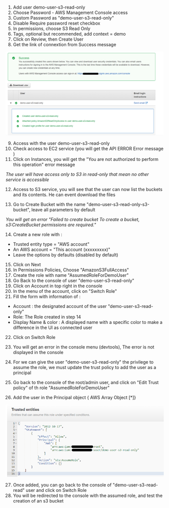 

1. Add user demo-user-s3-read-only 
2. Choose Password - AWS Management Console access
3. Custom Password as "demo-user-s3-read-only"
4. Disable Require password reset checkbox
5. In permissions, choose S3 Read Only  
6. Tags, optional but recommended, add context = demo
7. Click on Review, then Create User
8. Get the link of connextion from Success message 

<img src="./images/success_message_demo_user.png" alt="drawing" style="width:600px;"/>

9. Access with the user demo-user-s3-read-only
10. Check access to EC2 service  (you will get the API ERROR Error message )
11. Click on Instances, you will get the "You are not authorized to perform this operation" error message
   
_The user will have access only to S3 in read-only that mean no other service is accessible_

12. Access to S3 service, you will see that the user can now list the buckets and its contents.
 He can event download the files

13. Go to Create Bucket with the name "demo-user-s3-read-only-s3-bucket", leave all parameters by default

_You will get an error "Failed to create bucket To create a bucket, s3:CreateBucket permissions are required."_

14. Create a new role with :
- Trusted entity type = "AWS account"
- An AWS account = "This account (xxxxxxxxx)"
- Leave the options by defaults (disabled by default)

15. Click on Next
16. In Permissions Policies, Choose "AmazonS3FullAccess"
17. Create the role with name "AssumedRoleForDemoUser"
18. Go Back to the console of user "demo-user-s3-read-only"
19. Click on Account in top right in the console
20. In the menu of the account, click on "Switch Role" 
21. Fill the form with information of : 
- Account : the designated account of the user "demo-user-s3-read-only"
- Role: The Role created in step 14
- Display Name & color :  A displayed name with a specific color to make a difference in the UI as connected user
22. Click on Switch Role
23. You will get an error in the console menu (devtools), The error is not displayed in the console

24. For we can give the user "demo-user-s3-read-only" the privilege to assume the role, we must update the trust policy to add the user as a principal
25. Go back to the console of the root/admin user, and click on "Edit Trust policy" of th role "AssumedRoleForDemoUser"
26. Add the user in the Principal object { AWS Array Object [*]}

<img src="./images/add_user_trusted_policy.png" alt="drawing" style="width:600px;"/>

27. Once added, you can go back to the console of "demo-user-s3-read-read" user and click on Switch Role
28. You will be redirected to the console with the assumed role, and test the creation of an s3 bucket

